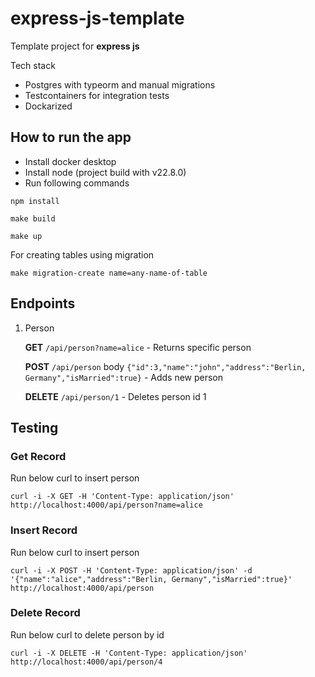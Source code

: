 # express-js-template
Template project for **express js**

Tech stack

- Postgres with typeorm and manual migrations
- Testcontainers for integration tests
- Dockarized


## How to run the app
- Install docker desktop
- Install node (project build with v22.8.0)
- Run following commands

```
npm install

make build

make up
```

For creating tables using migration
```
make migration-create name=any-name-of-table
```

## Endpoints
1. Person

   **GET** `/api/person?name=alice` - Returns specific person

   **POST** `/api/person` body `{"id":3,"name":"john","address":"Berlin, Germany","isMarried":true}` - Adds new person

   **DELETE** `/api/person/1` - Deletes person id 1

## Testing
### Get Record
Run below curl to insert person
```
curl -i -X GET -H 'Content-Type: application/json' http://localhost:4000/api/person?name=alice
```
### Insert Record
Run below curl to insert person
```
curl -i -X POST -H 'Content-Type: application/json' -d '{"name":"alice","address":"Berlin, Germany","isMarried":true}' http://localhost:4000/api/person
```
### Delete Record
Run below curl to delete person by id
```
curl -i -X DELETE -H 'Content-Type: application/json' http://localhost:4000/api/person/4
```
